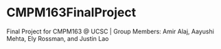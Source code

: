 # CMPM163FinalProject
Final Project for CMPM163 @ UCSC | Group Members: Amir Alaj, Aayushi Mehta, Ely Rossman, and Justin Lao
